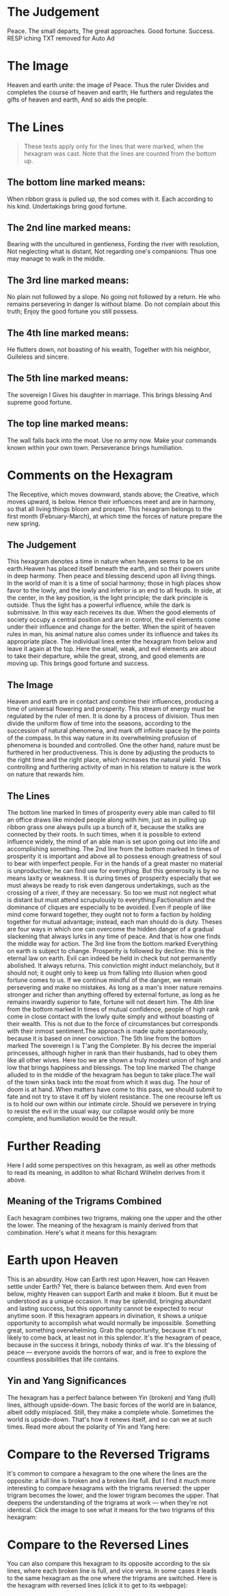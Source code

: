 # The Judgement

Peace. The small departs,
The great approaches.
Good fortune. Success.
RESP iching TXT removed for Auto Ad

# The Image

Heaven and earth unite: the image of Peace.
Thus the ruler
Divides and completes the course of heaven and earth;
He furthers and regulates the gifts of heaven and earth,
And so aids the people.

# The Lines

> These texts apply only for the lines that were marked, when the hexagram was cast. Note that the lines are counted from the bottom up.

## The bottom line marked means:

When ribbon grass is pulled up, the sod comes with it.
Each according to his kind.
Undertakings bring good fortune.

## The 2nd line marked means:

Bearing with the uncultured in gentleness,
Fording the river with resolution,
Not neglecting what is distant,
Not regarding one's companions:
Thus one may manage to walk in the middle.

## The 3rd line marked means:

No plain not followed by a slope.
No going not followed by a return.
He who remains persevering in danger
Is without blame.
Do not complain about this truth;
Enjoy the good fortune you still possess.

## The 4th line marked means:

He flutters down, not boasting of his wealth,
Together with his neighbor,
Guileless and sincere.

## The 5th line marked means:

The sovereign I
Gives his daughter in marriage.
This brings blessing
And supreme good fortune.

## The top line marked means:

The wall falls back into the moat.
Use no army now.
Make your commands known within your own town.
Perseverance brings humiliation.

# Comments on the Hexagram

The Receptive, which moves downward, stands above; the Creative, which moves upward, is below. Hence their influences meet and are in harmony, so that all living things bloom and prosper. This hexagram belongs to the first month (February-March), at which time the forces of nature prepare the new spring.

## The Judgement

This hexagram denotes a time in nature when heaven seems to be on earth.Heaven has placed itself beneath the earth, and so their powers unite in deep harmony. Then peace and blessing descend upon all living things. In the world of man it is a time of social harmony; those in high places show favor to the lowly, and the lowly and inferior is an end to all feuds. In side, at the center, in the key position, is the light principle; the dark principle is outside. Thus the light has a powerful influence, while the dark is submissive. In this way each receives its due. When the good elements of society occupy a central position and are in control, the evil elements come under their influence and change for the better. When the spirit of heaven rules in man, his animal nature also comes under its influence and takes its appropriate place. The individual lines enter the hexagram from below and leave it again at the top. Here the small, weak, and evil elements are about to take their departure, while the great, strong, and good elements are moving up. This brings good fortune and success.

## The Image

Heaven and earth are in contact and combine their influences, producing a time of universal flowering and prosperity. This stream of energy must be regulated by the ruler of men. It is done by a process of division. Thus men divide the uniform flow of time into the seasons, according to the succession of natural phenomena, and mark off infinite space by the points of the compass. In this way nature in its overwhelming profusion of phenomena is bounded and controlled. One the other hand, nature must be furthered in her productiveness. This is done by adjusting the products to the right time and the right place, which increases the natural yield. This controlling and furthering activity of man in his relation to nature is the work on nature that rewards him.

## The Lines

The bottom line marked
In times of prosperity every able man called to fill an office draws like minded people along with him, just as in pulling up ribbon grass one always pulls up a bunch of it, because the stalks are connected by their roots. In such times, when it is possible to extend influence widely, the mind of an able man is set upon going out into life and accomplishing something.
The 2nd line from the bottom marked
In times of prosperity it is important and above all to possess enough greatness of soul to bear with imperfect people. For in the hands of a great master no material is unproductive; he can find use for everything. But this generosity is by no means laxity or weakness. It is during times of prosperity especially that we must always be ready to risk even dangerous undertakings, such as the crossing of a river, if they are necessary. So too we must not neglect what is distant but must attend scrupulously to everything.Factionalism and the dominance of cliques are especially to be avoided. Even if people of like mind come forward together, they ought not to form a faction by holding together for mutual advantage; instead, each man should do is duty. Theses are four ways in which one can overcome the hidden danger of a gradual slackening that always lurks in any time of peace. And that is how one finds the middle way for action.
The 3rd line from the bottom marked
Everything on earth is subject to change. Prosperity is followed by decline: this is the eternal law on earth. Evil can indeed be held in check but not permanently abolished. It always returns. This conviction might induct melancholy, but it should not; it ought only to keep us from falling into illusion when good fortune comes to us. If we continue mindful of the danger, we remain persevering and make no mistakes. As long as a man's inner nature remains stronger and richer than anything offered by external fortune, as long as he remains inwardly superior to fate, fortune will not desert him.
The 4th line from the bottom marked
In times of mutual confidence, people of high rank come in close contact with the lowly quite simply and without boasting of their wealth. This is not due to the force of circumstances but corresponds with their inmost sentiment.The approach is made quite spontaneously, because it is based on inner conviction.
The 5th line from the bottom marked
The sovereign I is T'ang the Completer. By his decree the imperial princesses, although higher in rank than their husbands, had to obey them like all other wives. Here too we are shown a truly modest union of high and low that brings happiness and blessings.
The top line marked
The change alluded to in the middle of the hexagram has begun to take place.The wall of the town sinks back into the moat from which it was dug. The hour of doom is at hand. When matters have come to this pass, we should submit to fate and not try to stave it off by violent resistance. The one recourse left us is to hold our own within our intimate circle. Should we persevere in trying to resist the evil in the usual way, our collapse would only be more complete, and humiliation would be the result.

# Further Reading



Here I add some perspectives on this hexagram, as well as other methods to read its meaning, in additon to what Richard Wilhelm derives from it above.

## Meaning of the Trigrams Combined

Each hexagram combines two trigrams, making one the upper and the other the lower. The meaning of the hexagram is mainly derived from that combination. Here's what it means for this hexagram:

# Earth upon Heaven

This is an absurdity. How can Earth rest upon Heaven, how can Heaven settle under Earth? Yet, there is balance between them. And even from below, mighty Heaven can support Earth and make it bloom. But it must be understood as a unique occasion. It may be splendid, bringing abundant and lasting success, but this opportunity cannot be expected to recur anytime soon. If this hexagram appears in divination, it shows a unique opportunity to accomplish what would normally be impossible. Something great, something overwhelming. Grab the opportunity, because it's not likely to come back, at least not in this splendor. It's the hexagram of peace, because in the success it brings, nobody thinks of war. It's the blessing of peace — everyone avoids the horrors of war, and is free to explore the countless possibilities that life contains.

## Yin and Yang Significances

The hexagram has a perfect balance between Yin (broken) and Yang (full) lines, although upside-down. The basic forces of the world are in balance, albeit oddly misplaced. Still, they make a complete whole. Sometimes the world is upside-down. That's how it renews itself, and so can we at such times. Read more about the polarity of Yin and Yang here:

# Compare to the Reversed Trigrams

It's common to compare a hexagram to the one where the lines are the opposite: a full line is broken and a broken line full. But I find it much more interesting to compare hexagrams with the trigrams reversed: the upper trigram becomes the lower, and the lower trigram becomes the upper. That deepens the understanding of the trigrams at work — when they're not identical. Click the image to see what it means for the two trigrams of this hexagram:

# Compare to the Reversed Lines

You can also compare this hexagram to its opposite according to the six lines, where each broken line is full, and vice versa. In some cases it leads to the same hexagram as the one where the trigrams are switched. Here is the hexagram with reversed lines (click it to get to its webpage):